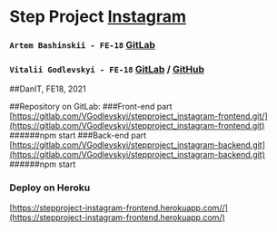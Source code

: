 # Step Project [Instagram](https://stepproject-instagram-frontend.herokuapp.com/)

### `Artem Bashinskii - FE-18` [GitLab](https://gitlab.com/artemidaabc)
###  `Vitalii Godlevskyi - FE-18` [GitLab](https://gitlab.com/VGodlevskyi) / [GitHub](https://github.com/VGodlevskyi)

##DanIT, FE18, 2021

##Repository on GitLab:
###Front-end part
[https://gitlab.com/VGodlevskyi/stepproject_instagram-frontend.git/](https://gitlab.com/VGodlevskyi/stepproject_instagram-frontend.git)
######npm start
###Back-end part
[https://gitlab.com/VGodlevskyi/stepproject_instagram-backend.git](https://gitlab.com/VGodlevskyi/stepproject_instagram-backend.git)
######npm start

### Deploy on Heroku
[https://stepproject-instagram-frontend.herokuapp.com//](https://stepproject-instagram-frontend.herokuapp.com/)
